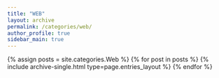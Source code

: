 ```yaml
---
title: "WEB"
layout: archive
permalink: /categories/web/
author_profile: true
sidebar_main: true
---
```


{% assign posts = site.categories.Web %}
{% for post in posts %} {% include archive-single.html type=page.entries_layout %} {% endfor %}

